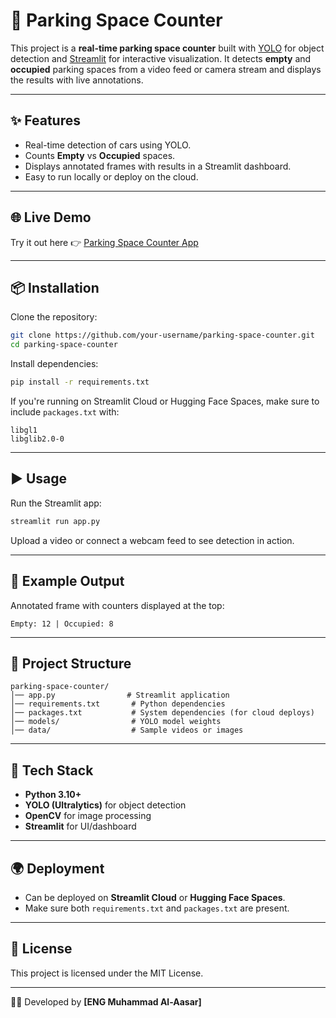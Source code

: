 # 🚗 Parking Space Counter

This project is a **real-time parking space counter** built with [YOLO](https://github.com/ultralytics/ultralytics) for object detection and [Streamlit](https://streamlit.io/) for interactive visualization.
It detects **empty** and **occupied** parking spaces from a video feed or camera stream and displays the results with live annotations.

---

## ✨ Features

* Real-time detection of cars using YOLO.
* Counts **Empty** vs **Occupied** spaces.
* Displays annotated frames with results in a Streamlit dashboard.
* Easy to run locally or deploy on the cloud.

---

## 🌐 Live Demo

Try it out here 👉 [Parking Space Counter App](https://parking-space-counter.streamlit.app/)

---

## 📦 Installation

Clone the repository:

```bash
git clone https://github.com/your-username/parking-space-counter.git
cd parking-space-counter
```

Install dependencies:

```bash
pip install -r requirements.txt
```

If you're running on Streamlit Cloud or Hugging Face Spaces, make sure to include `packages.txt` with:

```
libgl1
libglib2.0-0
```

---

## ▶️ Usage

Run the Streamlit app:

```bash
streamlit run app.py
```

Upload a video or connect a webcam feed to see detection in action.

---

## 📸 Example Output

Annotated frame with counters displayed at the top:

```
Empty: 12 | Occupied: 8
```

---

## 📂 Project Structure

```
parking-space-counter/
│── app.py                # Streamlit application
│── requirements.txt       # Python dependencies
│── packages.txt           # System dependencies (for cloud deploys)
│── models/                # YOLO model weights
│── data/                  # Sample videos or images
```

---

## 🔧 Tech Stack

* **Python 3.10+**
* **YOLO (Ultralytics)** for object detection
* **OpenCV** for image processing
* **Streamlit** for UI/dashboard

---

## 🌍 Deployment

* Can be deployed on **Streamlit Cloud** or **Hugging Face Spaces**.
* Make sure both `requirements.txt` and `packages.txt` are present.

---

## 📜 License

This project is licensed under the MIT License.

---

👨‍💻 Developed by **[ENG Muhammad Al-Aasar]**
